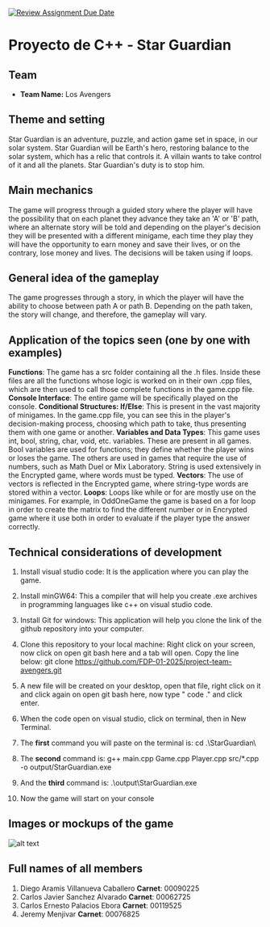 [![Review Assignment Due Date](https://classroom.github.com/assets/deadline-readme-button-22041afd0340ce965d47ae6ef1cefeee28c7c493a6346c4f15d667ab976d596c.svg)](https://classroom.github.com/a/mi1WNrHU)
# Proyecto de C++ - Star Guardian

## Team
- **Team Name:** Los Avengers

## Theme and setting
Star Guardian is an adventure, puzzle, and action game set in space, in our solar system. Star Guardian will be Earth's hero, restoring balance to the solar system, which has a relic that controls it. A villain wants to take control of it and all the planets. Star Guardian's duty is to stop him.


## Main mechanics
The game will progress through a guided story where the player will have the possibility that on each planet they advance they take an 'A' or 'B' path, where an alternate story will be told and depending on the player's decision they will be presented with a different minigame, each time they play they will have the opportunity to earn money and save their lives, or on the contrary, lose money and lives. The decisions will be taken using if loops.


## General idea of ​​the gameplay
The game progresses through a story, in which the player will have the ability to choose between path A or path B. Depending on the path taken, the story will change, and therefore, the gameplay will vary.

## Application of the topics seen (one by one with examples)
**Functions**: The game has a src folder containing all the .h files. Inside these files are all the functions whose logic is worked on in their own .cpp files, which are then used to call those complete functions in the game.cpp file.
**Console Interface**: The entire game will be specifically played on the console.
**Conditional Structures: If/Else**: This is present in the vast majority of minigames. In the game.cpp file, you can see this in the player's decision-making process, choosing which path to take, thus presenting them with one game or another.
**Variables and Data Types**: This game uses int, bool, string, char, void, etc. variables. These are present in all games. Bool variables are used for functions; they define whether the player wins or loses the game.
The others are used in games that require the use of numbers, such as Math Duel or Mix Laboratory. String is used extensively in the Encrypted game, where words must be typed.
**Vectors**: The use of vectors is reflected in the Encrypted game, where string-type words are stored within a vector.
**Loops**: Loops like while or for are mostly use on the minigames. For example, in OddOneGame the game is based on a for loop in order to create the matrix to find the different number or in Encrypted game where it use both in order to evaluate if the player type the answer correctly.

## Technical considerations of development
1. Install visual studio code: It is the application where you can play the game.

2. Install minGW64: This a compiler that will help you create .exe archives in programming languages like c++ on visual studio code.

3. Install Git for windows: This application will help you clone the link of the github repository into your computer.

4. Clone this repository to your local machine: Right click on your screen, now click on open git bash here and a tab will open. Copy the line below:
git clone https://github.com/FDP-01-2025/project-team-avengers.git

5. A new file will be created on your desktop, open that file, right click on it and click again on open git bash here, now type " code ." and click enter.

5. When the code open on visual studio, click on terminal, then in New Terminal.

6. The **first** command you will paste on the terminal is:
cd .\StarGuardian\

7. The **second** command is:
g++ main.cpp Game.cpp Player.cpp src/*.cpp -o output/StarGuardian.exe

8. And the **third** command is:
.\output\StarGuardian.exe

9. Now the game will start on your console

## Images or mockups of the game
![alt text](Mockup.jpg)

## Full names of all members
1. Diego Aramis Villanueva Caballero 
   **Carnet**: 00090225
2. Carlos Javier Sanchez Alvarado
   **Carnet**: 00062725
3. Carlos Ernesto Palacios Ebora
   **Carnet**: 00119525
4. Jeremy Menjivar 
   **Carnet**: 00076825
